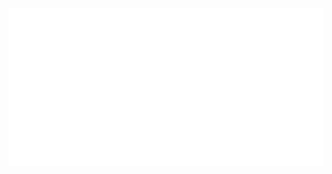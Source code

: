 <div align="center">
	<a href="https://theannoyingsite.com">
		<img src="https://github.com/KhushrajRathod/KhushrajRathod/raw/master/info.svg?sanitize=true">
	</a>
</div>
